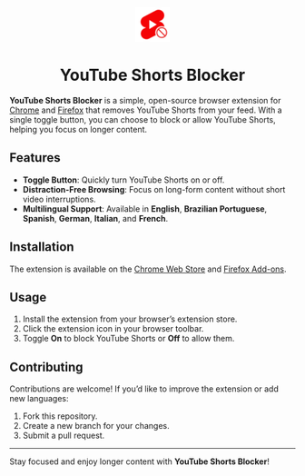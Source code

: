 <div align="center">
  <img src="./popup/icon.png" alt="YouTube Shorts Blocker Extension logo" width="60" />
  <h1>YouTube Shorts Blocker</h1>
</div>

**YouTube Shorts Blocker** is a simple, open-source browser extension for [Chrome]() and [Firefox]() that removes YouTube Shorts from your feed. With a single toggle button, you can choose to block or allow YouTube Shorts, helping you focus on longer content.

## Features
- **Toggle Button**: Quickly turn YouTube Shorts on or off.
- **Distraction-Free Browsing**: Focus on long-form content without short video interruptions.
- **Multilingual Support**: Available in **English**, **Brazilian Portuguese**, **Spanish**, **German**, **Italian**, and **French**.

## Installation
The extension is available on the [Chrome Web Store]() and [Firefox Add-ons]().

## Usage
1. Install the extension from your browser’s extension store.
2. Click the extension icon in your browser toolbar.
3. Toggle **On** to block YouTube Shorts or **Off** to allow them.

## Contributing
Contributions are welcome! If you’d like to improve the extension or add new languages:
1. Fork this repository.
2. Create a new branch for your changes.
3. Submit a pull request.

---

Stay focused and enjoy longer content with **YouTube Shorts Blocker**!
